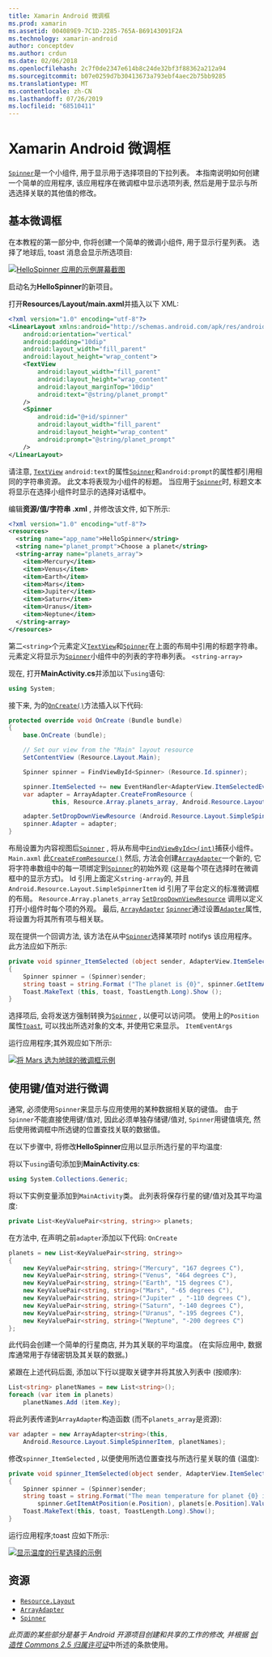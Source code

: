 ```yaml
---
title: Xamarin Android 微调框
ms.prod: xamarin
ms.assetid: 004089E9-7C1D-2285-765A-B69143091F2A
ms.technology: xamarin-android
author: conceptdev
ms.author: crdun
ms.date: 02/06/2018
ms.openlocfilehash: 2c7f0de2347e614b8c24de32bf3f88362a212a94
ms.sourcegitcommit: b07e0259d7b30413673a793ebf4aec2b75bb9285
ms.translationtype: MT
ms.contentlocale: zh-CN
ms.lasthandoff: 07/26/2019
ms.locfileid: "68510411"
---
```

# <a name="xamarinandroid-spinner"></a>Xamarin Android 微调框

[`Spinner`](xref:Android.Widget.Spinner)是一个小组件, 用于显示用于选择项目的下拉列表。 本指南说明如何创建一个简单的应用程序, 该应用程序在微调框中显示选项列表, 然后是用于显示与所选选择关联的其他值的修改。

## <a name="basic-spinner"></a>基本微调框

在本教程的第一部分中, 你将创建一个简单的微调小组件, 用于显示行星列表。 选择了地球后, toast 消息会显示所选项目:

[![HelloSpinner 应用的示例屏幕截图](spinner-images/01-example-screenshots-sml.png)](spinner-images/01-example-screenshots.png#lightbox)

启动名为**HelloSpinner**的新项目。

打开**Resources/Layout/main.axml**并插入以下 XML:

```xml
<?xml version="1.0" encoding="utf-8"?>
<LinearLayout xmlns:android="http://schemas.android.com/apk/res/android"
    android:orientation="vertical"
    android:padding="10dip"
    android:layout_width="fill_parent"
    android:layout_height="wrap_content">
    <TextView
        android:layout_width="fill_parent"
        android:layout_height="wrap_content"
        android:layout_marginTop="10dip"
        android:text="@string/planet_prompt"
    />
    <Spinner
        android:id="@+id/spinner"
        android:layout_width="fill_parent"
        android:layout_height="wrap_content"
        android:prompt="@string/planet_prompt"
    />
</LinearLayout>
```

请注意, [`TextView`](xref:Android.Widget.TextView) `android:text`的属性[`Spinner`](xref:Android.Widget.Spinner)和`android:prompt`的属性都引用相同的字符串资源。 此文本将表现为小组件的标题。 当应用于[`Spinner`](xref:Android.Widget.Spinner)时, 标题文本将显示在选择小组件时显示的选择对话框中。

编辑**资源/值/字符串 .xml** , 并修改该文件, 如下所示:

```xml
<?xml version="1.0" encoding="utf-8"?>
<resources>
  <string name="app_name">HelloSpinner</string>
  <string name="planet_prompt">Choose a planet</string>
  <string-array name="planets_array">
    <item>Mercury</item>
    <item>Venus</item>
    <item>Earth</item>
    <item>Mars</item>
    <item>Jupiter</item>
    <item>Saturn</item>
    <item>Uranus</item>
    <item>Neptune</item>
  </string-array>
</resources>
```

第二`<string>`个元素定义[`TextView`](xref:Android.Widget.TextView)和[`Spinner`](xref:Android.Widget.Spinner)在上面的布局中引用的标题字符串。
元素定义将显示为[`Spinner`](xref:Android.Widget.Spinner)小组件中的列表的字符串列表。 `<string-array>`

现在, 打开**MainActivity.cs**并添加以下`using`语句:

```csharp
using System;
```

接下来, 为的[`OnCreate()`](xref:Android.App.Activity.OnCreate*)方法插入以下代码:

```csharp
protected override void OnCreate (Bundle bundle)
{
    base.OnCreate (bundle);

    // Set our view from the "Main" layout resource
    SetContentView (Resource.Layout.Main);

    Spinner spinner = FindViewById<Spinner> (Resource.Id.spinner);

    spinner.ItemSelected += new EventHandler<AdapterView.ItemSelectedEventArgs> (spinner_ItemSelected);
    var adapter = ArrayAdapter.CreateFromResource (
            this, Resource.Array.planets_array, Android.Resource.Layout.SimpleSpinnerItem);

    adapter.SetDropDownViewResource (Android.Resource.Layout.SimpleSpinnerDropDownItem);
    spinner.Adapter = adapter;
}
```

布局设置为内容视图后[`Spinner`](xref:Android.Widget.Spinner) , 将从布局中[`FindViewById<>(int)`](xref:Android.App.Activity.FindViewById*)捕获小组件。 `Main.axml`
此[`CreateFromResource()`](xref:Android.Widget.ArrayAdapter.CreateFromResource*)
然后, 方法会创建[`ArrayAdapter`](xref:Android.Widget.ArrayAdapter)一个新的, 它将字符串数组中的每一项绑定到[`Spinner`](xref:Android.Widget.Spinner)的初始外观 (这是每个项在选择时在微调框中的显示方式)。 Id 引用上面定义`string-array`的, 并且`Android.Resource.Layout.SimpleSpinnerItem` id 引用了平台定义的标准微调框的布局。 `Resource.Array.planets_array`
[`SetDropDownViewResource`](xref:Android.Widget.ArrayAdapter.SetDropDownViewResource*)
调用以定义打开小组件时每个项的外观。 最后, [`ArrayAdapter`](xref:Android.Widget.ArrayAdapter) [`Spinner`](xref:Android.Widget.Spinner)通过设置[`Adapter`](xref:Android.Widget.ArrayAdapter)属性, 将设置为将其所有项与相关联。

现在提供一个回调方法, 该方法在从中[`Spinner`](xref:Android.Widget.Spinner)选择某项时 notifys 该应用程序。 此方法应如下所示:

```csharp
private void spinner_ItemSelected (object sender, AdapterView.ItemSelectedEventArgs e)
{
    Spinner spinner = (Spinner)sender;
    string toast = string.Format ("The planet is {0}", spinner.GetItemAtPosition (e.Position));
    Toast.MakeText (this, toast, ToastLength.Long).Show ();
}
```

选择项后, 会将发送方强制转换为[`Spinner`](xref:Android.Widget.Spinner) , 以便可以访问项。 使用上的`Position`属性[`Toast`](xref:Android.Widget.Toast), 可以找出所选对象的文本, 并使用它来显示。 `ItemEventArgs`

运行应用程序;其外观应如下所示:

[![将 Mars 选为地球的微调框示例](spinner-images/02-basic-example-sml.png)](spinner-images/02-basic-example.png#lightbox)

## <a name="spinner-using-keyvalue-pairs"></a>使用键/值对进行微调

通常, 必须使用`Spinner`来显示与应用使用的某种数据相关联的键值。 由于`Spinner`不能直接使用键/值对, 因此必须单独存储键/值对, `Spinner`用键值填充, 然后使用微调框中所选键的位置查找关联的数据值。 

在以下步骤中, 将修改**HelloSpinner**应用以显示所选行星的平均温度:

将以下`using`语句添加到**MainActivity.cs**:

```csharp
using System.Collections.Generic;
```

将以下实例变量添加到`MainActivity`类。
此列表将保存行星的键/值对及其平均温度:

```csharp
private List<KeyValuePair<string, string>> planets;
```

在方法中, 在声明之前`adapter`添加以下代码: `OnCreate`

```csharp
planets = new List<KeyValuePair<string, string>>
{
    new KeyValuePair<string, string>("Mercury", "167 degrees C"),
    new KeyValuePair<string, string>("Venus", "464 degrees C"),
    new KeyValuePair<string, string>("Earth", "15 degrees C"),
    new KeyValuePair<string, string>("Mars", "-65 degrees C"),
    new KeyValuePair<string, string>("Jupiter" , "-110 degrees C"),
    new KeyValuePair<string, string>("Saturn", "-140 degrees C"),
    new KeyValuePair<string, string>("Uranus", "-195 degrees C"),
    new KeyValuePair<string, string>("Neptune", "-200 degrees C")
};
```

此代码会创建一个简单的行星商店, 并为其关联的平均温度。 (在实际应用中, 数据库通常用于存储密钥及其关联的数据。)

紧跟在上述代码后面, 添加以下行以提取关键字并将其放入列表中 (按顺序):

```csharp
List<string> planetNames = new List<string>();
foreach (var item in planets)
    planetNames.Add (item.Key);
```

将此列表传递到`ArrayAdapter`构造函数 (而不`planets_array`是资源):

```csharp
var adapter = new ArrayAdapter<string>(this,
    Android.Resource.Layout.SimpleSpinnerItem, planetNames);
```

修改`spinner_ItemSelected` , 以便使用所选位置查找与所选行星关联的值 (温度):

```csharp
private void spinner_ItemSelected(object sender, AdapterView.ItemSelectedEventArgs e)
{
    Spinner spinner = (Spinner)sender;
    string toast = string.Format("The mean temperature for planet {0} is {1}",
        spinner.GetItemAtPosition(e.Position), planets[e.Position].Value);
    Toast.MakeText(this, toast, ToastLength.Long).Show();
}
```

运行应用程序;toast 应如下所示:

[![显示温度的行星选择的示例](spinner-images/03-keyvalue-example-sml.png)](spinner-images/03-keyvalue-example.png#lightbox)

## <a name="resources"></a>资源

- [`Resource.Layout`](xref:Android.Resource.Layout)
- [`ArrayAdapter`](xref:Android.Widget.ArrayAdapter)
- [`Spinner`](xref:Android.Widget.Spinner)

*此页面的某些部分是基于 Android 开源项目创建和共享的工作的修改, 并根据*
[*创造性 Commons 2.5 归属许可证*](http://creativecommons.org/licenses/by/2.5/)中所述的条款使用。
